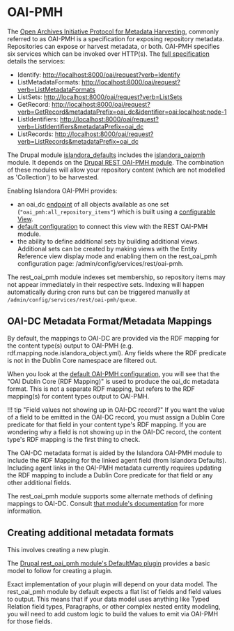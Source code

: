 # OAI-PMH

The [Open Archives Initiative Protocol for Metadata Harvesting](https://www.openarchives.org/pmh/), commonly referred to as OAI-PMH is a specification for exposing repository metadata. Repositories can expose or harvest metadata, or both. OAI-PMH specifies six services which can be invoked over HTTP(s). The [full specification](http://www.openarchives.org/OAI/openarchivesprotocol.html) details the services:

- Identify: [http://localhost:8000/oai/request?verb=Identify](http://localhost:8000/oai/request?verb=Identify)
- ListMetadataFormats: [http://localhost:8000/oai/request?verb=ListMetadataFormats](http://localhost:8000/oai/request?verb=ListMetadataFormats)
- ListSets: [http://localhost:8000/oai/request?verb=ListSets](http://localhost:8000/oai/request?verb=ListSets)
- GetRecord: [http://localhost:8000/oai/request?verb=GetRecord&metadataPrefix=oai_dc&identifier=oai:localhost:node-1](http://localhost:8000/oai/request?verb=GetRecord&metadataPrefix=oai_dc&identifier=oai:localhost:node-1)
- ListIdentifiers: [http://localhost:8000/oai/request?verb=ListIdentifiers&metadataPrefix=oai_dc](http://localhost:8000/oai/request?verb=ListIdentifiers&metadataPrefix=oai_dc)
- ListRecords: [http://localhost:8000/oai/request?verb=ListRecords&metadataPrefix=oai_dc](http://localhost:8000/oai/request?verb=ListRecords&metadataPrefix=oai_dc)

The Drupal module [islandora_defaults](https://github.com/Islandora/islandora_defaults) includes the [islandora_oaipmh](https://github.com/Islandora/islandora_defaults/tree/8.x-1.x/modules/islandora_oaipmh) module. It depends on the [Drupal REST OAI-PMH module](https://www.drupal.org/project/rest_oai_pmh). The combination of these modules will allow your repository content (which are not modelled as 'Collection') to be harvested.

Enabling Islandora OAI-PMH provides:

- an oai_dc [endpoint](http://localhost:8000/oai/request?verb=ListRecords&metadataPrefix=oai_dc) of all objects available as one set (`"oai_pmh:all_repository_items"`) which is built using a [configurable View](http://localhost:8000/admin/structure/views/view/oai_pmh).
- [default configuration](http://localhost:8000/admin/config/services/rest/oai-pmh) to connect this view with the REST OAI-PMH module.
- the ability to define additional sets by building additional views. Additional sets can be created by making views with the Entity Reference view display mode and enabling them on the rest_oai_pmh configuration page: /admin/config/services/rest/oai-pmh.

The rest_oai_pmh module indexes set membership, so repository items may not appear immediately in their respective sets. Indexing will happen automatically during cron runs but can be triggered manually at `/admin/config/services/rest/oai-pmh/queue`.

## OAI-DC Metadata Format/Metadata Mappings
By default, the mappings to OAI-DC are provided via the RDF mapping for the content type(s) output to OAI-PMH (e.g. rdf.mapping.node.islandora_object.yml). Any fields where the RDF predicate is not in the Dublin Core namespace are filtered out. 

When you look at the [default OAI-PMH configuration](http://localhost:8000/admin/config/services/rest/oai-pmh), you will see that the "OAI Dublin Core (RDF Mapping)" is used to produce the oai_dc metadata format. This is not a separate RDF mapping, but refers to the RDF mapping(s) for content types output to OAI-PMH.

!!! tip "Field values not showing up in OAI-DC record?"
    If you want the value of a field to be emitted in the OAI-DC record, you must assign a Dublin Core predicate for that field in your content type's RDF mapping. If you are wondering why a field is not showing up in the OAI-DC record, the content type's RDF mapping is the first thing to check. 

The OAI-DC metadata format is aided by the Islandora OAI-PMH module to include the RDF Mapping for the linked agent field (from Islandora Defaults). Including agent links in the OAI-PMH metadata currently requires updating the RDF mapping to include a Dublin Core predicate for that field or any other additional fields.

The rest_oai_pmh module supports some alternate methods of defining mappings to OAI-DC. Consult [that module's documentation](https://www.drupal.org/project/rest_oai_pmh) for more information.

## Creating additional metadata formats
This involves creating a new plugin.

The [Drupal rest_oai_pmh module's DefaultMap plugin](https://git.drupalcode.org/project/rest_oai_pmh/-/blob/2.0.x/src/Plugin/OaiMetadataMap/DefaultMap.php) provides a basic model to follow for creating a plugin. 

Exact implementation of your plugin will depend on your data model. The rest_oai_pmh module by default expects a flat list of fields and field values to output. This means that if your data model uses anything like Typed Relation field types, Paragraphs, or other complex nested entity modeling, you will need to add custom logic to build the values to emit via OAI-PMH for those fields.


